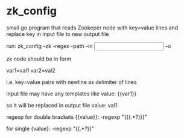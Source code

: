 # zk_config
small go program that reads Zookeper node with key=value lines and replace key in input file to new output file


run:
zk_config -zk <zookeeper host:port> -regex <brackets> -path <zk node path> -in <input file> -o <output file>

zk node should be in form

var1=val1
var2=val2

i.e. key=value pairs with newline as delimiter of lines

input file may have any templates like 
value: {{var1}}

so it will be replaced in output file
value: val1

regexp for double brackets {{value}}:
-regexp "\{{(.*?)\}}"

for single {value}:
-regexp "\{(.*?)\}"
